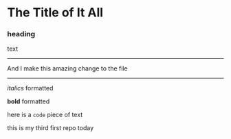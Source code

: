 # The Title of It All

### heading

text

---

And I make this amazing change to the file

---

*italics* formatted

**bold** formatted

here is a `code` piece of text

this is my third first repo today
